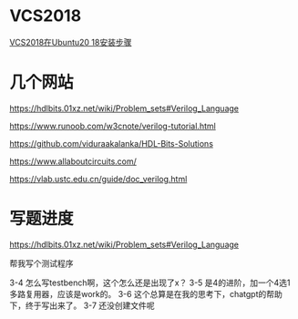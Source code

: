 # VCS2018
[VCS2018在Ubuntu20 18安装步骤](https://blog.csdn.net/qq_41717683/article/details/122267191?spm=1001.2101.3001.6661.1&utm_medium=distribute.pc_relevant_t0.none-task-blog-2%7Edefault%7ECTRLIST%7ERate-1-122267191-blog-130017583.235%5Ev38%5Epc_relevant_sort_base1&depth_1-utm_source=distribute.pc_relevant_t0.none-task-blog-2%7Edefault%7ECTRLIST%7ERate-1-122267191-blog-130017583.235%5Ev38%5Epc_relevant_sort_base1&utm_relevant_index=1)


# 几个网站
https://hdlbits.01xz.net/wiki/Problem_sets#Verilog_Language

https://www.runoob.com/w3cnote/verilog-tutorial.html

https://github.com/viduraakalanka/HDL-Bits-Solutions

https://www.allaboutcircuits.com/

https://vlab.ustc.edu.cn/guide/doc_verilog.html


# 写题进度
https://hdlbits.01xz.net/wiki/Problem_sets#Verilog_Language

帮我写个测试程序

3-4 怎么写testbench啊，这个怎么还是出现了x？
3-5 是4的进阶，加一个4选1多路复用器，应该是work的。
3-6 这个总算是在我的思考下，chatgpt的帮助下，终于写出来了。
3-7 还没创建文件呢